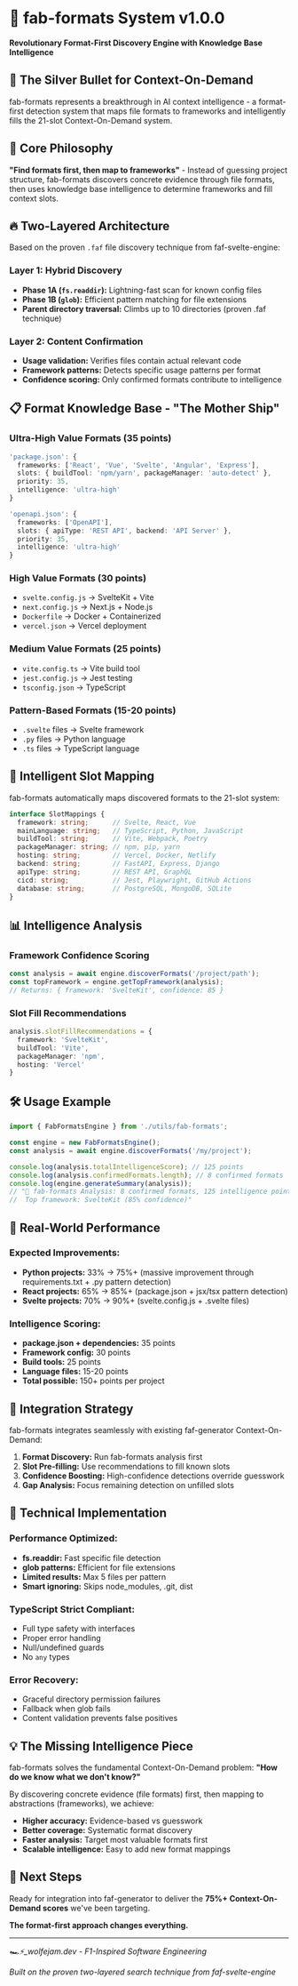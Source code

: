 # 🎯 fab-formats System v1.0.0
**Revolutionary Format-First Discovery Engine with Knowledge Base Intelligence**

## 🚀 The Silver Bullet for Context-On-Demand

fab-formats represents a breakthrough in AI context intelligence - a format-first detection system that maps file formats to frameworks and intelligently fills the 21-slot Context-On-Demand system.

## 🧠 Core Philosophy

**"Find formats first, then map to frameworks"** - Instead of guessing project structure, fab-formats discovers concrete evidence through file formats, then uses knowledge base intelligence to determine frameworks and fill context slots.

## 🔥 Two-Layered Architecture

Based on the proven `.faf` file discovery technique from faf-svelte-engine:

### **Layer 1: Hybrid Discovery**
- **Phase 1A (`fs.readdir`):** Lightning-fast scan for known config files
- **Phase 1B (`glob`):** Efficient pattern matching for file extensions
- **Parent directory traversal:** Climbs up to 10 directories (proven .faf technique)

### **Layer 2: Content Confirmation**
- **Usage validation:** Verifies files contain actual relevant code
- **Framework patterns:** Detects specific usage patterns per format
- **Confidence scoring:** Only confirmed formats contribute to intelligence

## 📋 Format Knowledge Base - "The Mother Ship"

### **Ultra-High Value Formats (35 points)**
```typescript
'package.json': {
  frameworks: ['React', 'Vue', 'Svelte', 'Angular', 'Express'],
  slots: { buildTool: 'npm/yarn', packageManager: 'auto-detect' },
  priority: 35,
  intelligence: 'ultra-high'
}

'openapi.json': {
  frameworks: ['OpenAPI'],
  slots: { apiType: 'REST API', backend: 'API Server' },
  priority: 35,
  intelligence: 'ultra-high'
}
```

### **High Value Formats (30 points)**
- `svelte.config.js` → SvelteKit + Vite
- `next.config.js` → Next.js + Node.js  
- `Dockerfile` → Docker + Containerized
- `vercel.json` → Vercel deployment

### **Medium Value Formats (25 points)**
- `vite.config.ts` → Vite build tool
- `jest.config.js` → Jest testing
- `tsconfig.json` → TypeScript

### **Pattern-Based Formats (15-20 points)**
- `.svelte` files → Svelte framework
- `.py` files → Python language
- `.ts` files → TypeScript language

## 🎯 Intelligent Slot Mapping

fab-formats automatically maps discovered formats to the 21-slot system:

```typescript
interface SlotMappings {
  framework: string;      // Svelte, React, Vue
  mainLanguage: string;   // TypeScript, Python, JavaScript
  buildTool: string;      // Vite, Webpack, Poetry
  packageManager: string; // npm, pip, yarn
  hosting: string;        // Vercel, Docker, Netlify
  backend: string;        // FastAPI, Express, Django
  apiType: string;        // REST API, GraphQL
  cicd: string;           // Jest, Playwright, GitHub Actions
  database: string;       // PostgreSQL, MongoDB, SQLite
}
```

## 📊 Intelligence Analysis

### **Framework Confidence Scoring**
```typescript
const analysis = await engine.discoverFormats('/project/path');
const topFramework = engine.getTopFramework(analysis);
// Returns: { framework: 'SvelteKit', confidence: 85 }
```

### **Slot Fill Recommendations**
```typescript
analysis.slotFillRecommendations = {
  framework: 'SvelteKit',
  buildTool: 'Vite', 
  packageManager: 'npm',
  hosting: 'Vercel'
}
```

## 🛠️ Usage Example

```typescript
import { FabFormatsEngine } from './utils/fab-formats';

const engine = new FabFormatsEngine();
const analysis = await engine.discoverFormats('/my/project');

console.log(analysis.totalIntelligenceScore); // 125 points
console.log(analysis.confirmedFormats.length); // 8 confirmed formats
console.log(engine.generateSummary(analysis));
// "🎯 fab-formats Analysis: 8 confirmed formats, 125 intelligence points. 
//  Top framework: SvelteKit (85% confidence)"
```

## 🎯 Real-World Performance

### **Expected Improvements:**
- **Python projects:** 33% → 75%+ (massive improvement through requirements.txt + .py pattern detection)
- **React projects:** 65% → 85%+ (package.json + jsx/tsx pattern detection)
- **Svelte projects:** 70% → 90%+ (svelte.config.js + .svelte files)

### **Intelligence Scoring:**
- **package.json + dependencies:** 35 points
- **Framework config:** 30 points  
- **Build tools:** 25 points
- **Language files:** 15-20 points
- **Total possible:** 150+ points per project

## 🚀 Integration Strategy

fab-formats integrates seamlessly with existing faf-generator Context-On-Demand:

1. **Format Discovery:** Run fab-formats analysis first
2. **Slot Pre-filling:** Use recommendations to fill known slots
3. **Confidence Boosting:** High-confidence detections override guesswork
4. **Gap Analysis:** Focus remaining detection on unfilled slots

## 🔧 Technical Implementation

### **Performance Optimized:**
- **fs.readdir:** Fast specific file detection
- **glob patterns:** Efficient for file extensions  
- **Limited results:** Max 5 files per pattern
- **Smart ignoring:** Skips node_modules, .git, dist

### **TypeScript Strict Compliant:**
- Full type safety with interfaces
- Proper error handling
- Null/undefined guards
- No `any` types

### **Error Recovery:**
- Graceful directory permission failures
- Fallback when glob fails
- Content validation prevents false positives

## 💡 The Missing Intelligence Piece

fab-formats solves the fundamental Context-On-Demand problem: **"How do we know what we don't know?"**

By discovering concrete evidence (file formats) first, then mapping to abstractions (frameworks), we achieve:
- **Higher accuracy:** Evidence-based vs guesswork
- **Better coverage:** Systematic format discovery
- **Faster analysis:** Target most valuable formats first
- **Scalable intelligence:** Easy to add new format mappings

## 🎯 Next Steps

Ready for integration into faf-generator to deliver the **75%+ Context-On-Demand scores** we've been targeting.

**The format-first approach changes everything.**

---

*🏎️⚡️_wolfejam.dev - F1-Inspired Software Engineering*

*Built on the proven two-layered search technique from faf-svelte-engine*